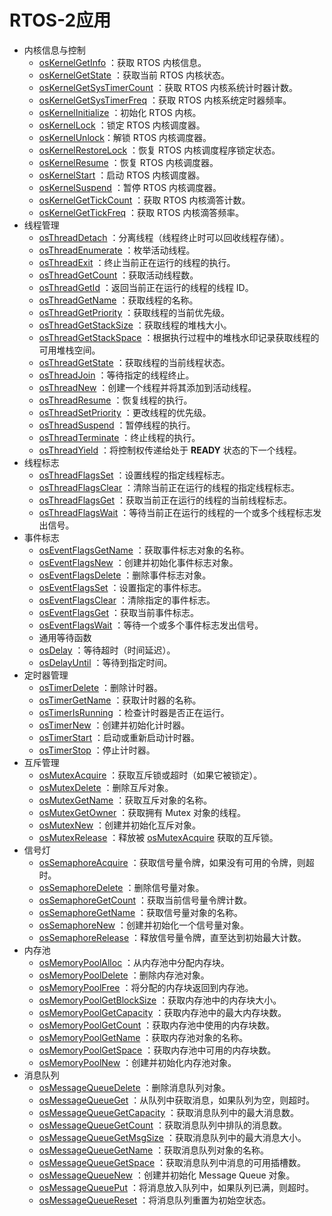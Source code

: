 # RTOS-2应用

- 内核信息与控制
    - [osKernelGetInfo](https://arm-software.github.io/CMSIS_5/RTOS2/html/group__CMSIS__RTOS__KernelCtrl.html#ga6f7764e7250c5c5364c00c45a5d1d199) ：获取 RTOS 内核信息。
    - [osKernelGetState](https://arm-software.github.io/CMSIS_5/RTOS2/html/group__CMSIS__RTOS__KernelCtrl.html#ga48b69b81012fce051f639be288b243ba) ：获取当前 RTOS 内核状态。
    - [osKernelGetSysTimerCount](https://arm-software.github.io/CMSIS_5/RTOS2/html/group__CMSIS__RTOS__KernelCtrl.html#gae0fcaff6cecfb4013bb556c87afcd7d2) ：获取 RTOS 内核系统计时器计数。
    - [osKernelGetSysTimerFreq](https://arm-software.github.io/CMSIS_5/RTOS2/html/group__CMSIS__RTOS__KernelCtrl.html#ga4d69215a93220f72be3684cad582f16a) ：获取 RTOS 内核系统定时器频率。
    - [osKernelInitialize](https://arm-software.github.io/CMSIS_5/RTOS2/html/group__CMSIS__RTOS__KernelCtrl.html#gae818f6611d25ba3140bede410a52d659) ：初始化 RTOS 内核。
    - [osKernelLock](https://arm-software.github.io/CMSIS_5/RTOS2/html/group__CMSIS__RTOS__KernelCtrl.html#ga948609ee930d9b38336b9e1c2a4dfe12) ：锁定 RTOS 内核调度器。
    - [osKernelUnlock](https://arm-software.github.io/CMSIS_5/RTOS2/html/group__CMSIS__RTOS__KernelCtrl.html#gaf401728b4657456198c33fe75f8d6720)：解锁 RTOS 内核调度器。
    - [osKernelRestoreLock](https://arm-software.github.io/CMSIS_5/RTOS2/html/group__CMSIS__RTOS__KernelCtrl.html#gae7d0a71b9586cbbb49fcbdf6a04f0289) ：恢复 RTOS 内核调度程序锁定状态。
    - [osKernelResume](https://arm-software.github.io/CMSIS_5/RTOS2/html/group__CMSIS__RTOS__KernelCtrl.html#ga8c4b4d7ed34cab73c001665d9176aced) ：恢复 RTOS 内核调度器。
    - [osKernelStart](https://arm-software.github.io/CMSIS_5/RTOS2/html/group__CMSIS__RTOS__KernelCtrl.html#ga9ae2cc00f0d89d7b6a307bba942b5221) ：启动 RTOS 内核调度器。
    - [osKernelSuspend](https://arm-software.github.io/CMSIS_5/RTOS2/html/group__CMSIS__RTOS__KernelCtrl.html#gae26683e1606ec633354a2876c68f0c1f) ：暂停 RTOS 内核调度器。
    - [osKernelGetTickCount](https://arm-software.github.io/CMSIS_5/RTOS2/html/group__CMSIS__RTOS__KernelCtrl.html#ga84bcdbf2fb76b10c8df4e439f0c7e11b) ：获取 RTOS 内核滴答计数。
    - [osKernelGetTickFreq](https://arm-software.github.io/CMSIS_5/RTOS2/html/group__CMSIS__RTOS__KernelCtrl.html#ga7a8d7bd927eaaa58999f91d7d6310cee) ：获取 RTOS 内核滴答频率。
- 线程管理
    - [osThreadDetach](https://arm-software.github.io/CMSIS_5/RTOS2/html/group__CMSIS__RTOS__ThreadMgmt.html#gaaad14cd9547341ea8109dc4e8540f1dc) ：分离线程（线程终止时可以回收线程存储）。
    - [osThreadEnumerate](https://arm-software.github.io/CMSIS_5/RTOS2/html/group__CMSIS__RTOS__ThreadMgmt.html#ga5606604d56e21ece1a654664be877439) ：枚举活动线程。
    - [osThreadExit](https://arm-software.github.io/CMSIS_5/RTOS2/html/group__CMSIS__RTOS__ThreadMgmt.html#gaddaa452dd7610e4096647a566d3556fc) ：终止当前正在运行的线程的执行。
    - [osThreadGetCount](https://arm-software.github.io/CMSIS_5/RTOS2/html/group__CMSIS__RTOS__ThreadMgmt.html#ga495b3f812224e7301f23a691793765db) ：获取活动线程数。
    - [osThreadGetId](https://arm-software.github.io/CMSIS_5/RTOS2/html/group__CMSIS__RTOS__ThreadMgmt.html#ga8df03548e89fbc56402a5cd584a505da) ：返回当前正在运行的线程的线程 ID。
    - [osThreadGetName](https://arm-software.github.io/CMSIS_5/RTOS2/html/group__CMSIS__RTOS__ThreadMgmt.html#gac3230f3a55a297514b013ebf38f27e0a) ：获取线程的名称。
    - [osThreadGetPriority](https://arm-software.github.io/CMSIS_5/RTOS2/html/group__CMSIS__RTOS__ThreadMgmt.html#ga0aeaf349604f456e68e78f9d3b42e44b) ：获取线程的当前优先级。
    - [osThreadGetStackSize](https://arm-software.github.io/CMSIS_5/RTOS2/html/group__CMSIS__RTOS__ThreadMgmt.html#gab9f8bd715d671c6ee27644867bc1bf65) ：获取线程的堆栈大小。
    - [osThreadGetStackSpace](https://arm-software.github.io/CMSIS_5/RTOS2/html/group__CMSIS__RTOS__ThreadMgmt.html#ga9c83bd5dd8de329701775d6ef7012720) ：根据执行过程中的堆栈水印记录获取线程的可用堆栈空间。
    - [osThreadGetState](https://arm-software.github.io/CMSIS_5/RTOS2/html/group__CMSIS__RTOS__ThreadMgmt.html#gacc0a98b42f0a5928e12dc91dc76866b9) ：获取线程的当前线程状态。
    - [osThreadJoin](https://arm-software.github.io/CMSIS_5/RTOS2/html/group__CMSIS__RTOS__ThreadMgmt.html#ga3fca90fb0679afeb968aa8c3d5874487) ：等待指定的线程终止。
    - [osThreadNew](https://arm-software.github.io/CMSIS_5/RTOS2/html/group__CMSIS__RTOS__ThreadMgmt.html#ga48d68b8666d99d28fa646ee1d2182b8f) ：创建一个线程并将其添加到活动线程。
    - [osThreadResume](https://arm-software.github.io/CMSIS_5/RTOS2/html/group__CMSIS__RTOS__ThreadMgmt.html#ga3dbad90eff394b02de76a452c84c5d80) ：恢复线程的执行。
    - [osThreadSetPriority](https://arm-software.github.io/CMSIS_5/RTOS2/html/group__CMSIS__RTOS__ThreadMgmt.html#ga861a420fb2d643115b06622903fb3bfb) ：更改线程的优先级。
    - [osThreadSuspend](https://arm-software.github.io/CMSIS_5/RTOS2/html/group__CMSIS__RTOS__ThreadMgmt.html#gaa9de419d0152bf77e9bbcd1f369fb990) ：暂停线程的执行。
    - [osThreadTerminate](https://arm-software.github.io/CMSIS_5/RTOS2/html/group__CMSIS__RTOS__ThreadMgmt.html#ga2f8ba6dba6e9c065a6e236ffd410d74a) ：终止线程的执行。
    - [osThreadYield](https://arm-software.github.io/CMSIS_5/RTOS2/html/group__CMSIS__RTOS__ThreadMgmt.html#gad01c7ec26535b1de6b018bb9466720e2) ：将控制权传递给处于 **READY** 状态的下一个线程。
- 线程标志
    - [osThreadFlagsSet](https://arm-software.github.io/CMSIS_5/RTOS2/html/group__CMSIS__RTOS__ThreadFlagsMgmt.html#ga6f89ef9caded1d9963c7b12b0f6412c9) ：设置线程的指定线程标志。
    - [osThreadFlagsClear](https://arm-software.github.io/CMSIS_5/RTOS2/html/group__CMSIS__RTOS__ThreadFlagsMgmt.html#ga656abc1c862c5b9a2b13584c42cc0bfa) ：清除当前正在运行的线程的指定线程标志。
    - [osThreadFlagsGet](https://arm-software.github.io/CMSIS_5/RTOS2/html/group__CMSIS__RTOS__ThreadFlagsMgmt.html#ga85c8d2c89466e25abbcb545d9ddd71ba) ：获取当前正在运行的线程的当前线程标志。
    - [osThreadFlagsWait](https://arm-software.github.io/CMSIS_5/RTOS2/html/group__CMSIS__RTOS__ThreadFlagsMgmt.html#gac11542ad6300b600f872fc96e340ec2b) ：等待当前正在运行的线程的一个或多个线程标志发出信号。
- 事件标志
    - [osEventFlagsGetName](https://arm-software.github.io/CMSIS_5/RTOS2/html/group__CMSIS__RTOS__EventFlags.html#ga59f4ddf0ee8c395b1672bb978d1cfc88) ：获取事件标志对象的名称。
    - [osEventFlagsNew](https://arm-software.github.io/CMSIS_5/RTOS2/html/group__CMSIS__RTOS__EventFlags.html#gab14b1caeb12ffa42cce1bfe889cd07df) ：创建并初始化事件标志对象。
    - [osEventFlagsDelete](https://arm-software.github.io/CMSIS_5/RTOS2/html/group__CMSIS__RTOS__EventFlags.html#ga7c4acf2fb0d506ec82905dee53fb5435) ：删除事件标志对象。
    - [osEventFlagsSet](https://arm-software.github.io/CMSIS_5/RTOS2/html/group__CMSIS__RTOS__EventFlags.html#ga33b71d14cecf90b4e72639dd19f23a5e) ：设置指定的事件标志。
    - [osEventFlagsClear](https://arm-software.github.io/CMSIS_5/RTOS2/html/group__CMSIS__RTOS__EventFlags.html#ga93bf258ca0007c6641fbe8e4f2b8a1e5) ：清除指定的事件标志。
    - [osEventFlagsGet](https://arm-software.github.io/CMSIS_5/RTOS2/html/group__CMSIS__RTOS__EventFlags.html#ga8bda3185f46bfd278cea8a6cf357677d) ：获取当前事件标志。
    - [osEventFlagsWait](https://arm-software.github.io/CMSIS_5/RTOS2/html/group__CMSIS__RTOS__EventFlags.html#ga52acb34a8322e58020227344fe662b4e) ：等待一个或多个事件标志发出信号。
    - 通用等待函数
    - [osDelay](https://arm-software.github.io/CMSIS_5/RTOS2/html/group__CMSIS__RTOS__Wait.html#gaf6055a51390ef65b6b6edc28bf47322e) ：等待超时（时间延迟）。
    - [osDelayUntil](https://arm-software.github.io/CMSIS_5/RTOS2/html/group__CMSIS__RTOS__Wait.html#ga3c807924c2d6d43bc2ffb49da3f7f3a1) ：等待到指定时间。
- 定时器管理
    - [osTimerDelete](https://arm-software.github.io/CMSIS_5/RTOS2/html/group__CMSIS__RTOS__TimerMgmt.html#gad0001dd74721ab461789324806db2453) ：删除计时器。
    - [osTimerGetName](https://arm-software.github.io/CMSIS_5/RTOS2/html/group__CMSIS__RTOS__TimerMgmt.html#ga4f82a98eee4d9ea79507e44340d3d319) ：获取计时器的名称。
    - [osTimerIsRunning](https://arm-software.github.io/CMSIS_5/RTOS2/html/group__CMSIS__RTOS__TimerMgmt.html#ga69d3589f54194022c30dd01e45ec6741) ：检查计时器是否正在运行。
    - [osTimerNew](https://arm-software.github.io/CMSIS_5/RTOS2/html/group__CMSIS__RTOS__TimerMgmt.html#gad4e7f785c5f700a509f55a3bf6a62bec) ：创建并初始化计时器。
    - [osTimerStart](https://arm-software.github.io/CMSIS_5/RTOS2/html/group__CMSIS__RTOS__TimerMgmt.html#gab6ee2859ea657641b7adfac599b8121d) ：启动或重新启动计时器。
    - [osTimerStop](https://arm-software.github.io/CMSIS_5/RTOS2/html/group__CMSIS__RTOS__TimerMgmt.html#gabd7a89356da7717293eb0bc5d87b8ac9) ：停止计时器。
- 互斥管理
    - [osMutexAcquire](https://arm-software.github.io/CMSIS_5/RTOS2/html/group__CMSIS__RTOS__MutexMgmt.html#gabc54686ea0fc281823b1763422d2a924) ：获取互斥锁或超时（如果它被锁定）。
    - [osMutexDelete](https://arm-software.github.io/CMSIS_5/RTOS2/html/group__CMSIS__RTOS__MutexMgmt.html#gabee73ad227ba4587d3db12ef9bd582bc) ：删除互斥对象。
    - [osMutexGetName](https://arm-software.github.io/CMSIS_5/RTOS2/html/group__CMSIS__RTOS__MutexMgmt.html#ga00b5e58cd247a412d1afd18732d8b752) ：获取互斥对象的名称。
    - [osMutexGetOwner](https://arm-software.github.io/CMSIS_5/RTOS2/html/group__CMSIS__RTOS__MutexMgmt.html#ga7f9a7666df0978738cd570cb700b83fb) ：获取拥有 Mutex 对象的线程。
    - [osMutexNew](https://arm-software.github.io/CMSIS_5/RTOS2/html/group__CMSIS__RTOS__MutexMgmt.html#gab90920022ab944296821368ef6bb52f8) ：创建并初始化互斥对象。
    - [osMutexRelease](https://arm-software.github.io/CMSIS_5/RTOS2/html/group__CMSIS__RTOS__MutexMgmt.html#gaea629705703580ff58776bf73c8db915) ：释放被 [osMutexAcquire](https://arm-software.github.io/CMSIS_5/RTOS2/html/group__CMSIS__RTOS__MutexMgmt.html#gabc54686ea0fc281823b1763422d2a924) 获取的互斥锁。
- 信号灯
    - [osSemaphoreAcquire](https://arm-software.github.io/CMSIS_5/RTOS2/html/group__CMSIS__RTOS__SemaphoreMgmt.html#ga7e94c8b242a0c81f2cc79ec22895c87b) ：获取信号量令牌，如果没有可用的令牌，则超时。
    - [osSemaphoreDelete](https://arm-software.github.io/CMSIS_5/RTOS2/html/group__CMSIS__RTOS__SemaphoreMgmt.html#ga81258ce9c67fa89f07cc49d2e136cd88) ：删除信号量对象。
    - [osSemaphoreGetCount](https://arm-software.github.io/CMSIS_5/RTOS2/html/group__CMSIS__RTOS__SemaphoreMgmt.html#ga7559d4dff3cda9992fc5ab5de3e74c70) ：获取当前信号量令牌计数。
    - [osSemaphoreGetName](https://arm-software.github.io/CMSIS_5/RTOS2/html/group__CMSIS__RTOS__SemaphoreMgmt.html#ga9586952051f00285f1482dbe6695bbc4) ：获取信号量对象的名称。
    - [osSemaphoreNew](https://arm-software.github.io/CMSIS_5/RTOS2/html/group__CMSIS__RTOS__SemaphoreMgmt.html#ga2a39806ace781a0008a4374ca701b14a) ：创建并初始化一个信号量对象。
    - [osSemaphoreRelease](https://arm-software.github.io/CMSIS_5/RTOS2/html/group__CMSIS__RTOS__SemaphoreMgmt.html#ga0abcee1b5449d7a6928fb9248c690bb6) ：释放信号量令牌，直至达到初始最大计数。
- 内存池
    - [osMemoryPoolAlloc](https://arm-software.github.io/CMSIS_5/RTOS2/html/group__CMSIS__RTOS__PoolMgmt.html#ga8ead54e99ccb8f112356c88f99d38fbe) ：从内存池中分配内存块。
    - [osMemoryPoolDelete](https://arm-software.github.io/CMSIS_5/RTOS2/html/group__CMSIS__RTOS__PoolMgmt.html#ga8c39e7e5cd2b9eda907466808e59d62e) ：删除内存池对象。
    - [osMemoryPoolFree](https://arm-software.github.io/CMSIS_5/RTOS2/html/group__CMSIS__RTOS__PoolMgmt.html#gabb4f4560daa6d1f8c8789082ee186d16) ：将分配的内存块返回到内存池。
    - [osMemoryPoolGetBlockSize](https://arm-software.github.io/CMSIS_5/RTOS2/html/group__CMSIS__RTOS__PoolMgmt.html#gab2bf059b7fa7679c3cccdaeec60b6c0e) ：获取内存池中的内存块大小。
    - [osMemoryPoolGetCapacity](https://arm-software.github.io/CMSIS_5/RTOS2/html/group__CMSIS__RTOS__PoolMgmt.html#gad696e94bfbe28f0b6613f9303fdf6a37) ：获取内存池中的最大内存块数。
    - [osMemoryPoolGetCount](https://arm-software.github.io/CMSIS_5/RTOS2/html/group__CMSIS__RTOS__PoolMgmt.html#ga958a9449bff8c95ce213de98eef5739d) ：获取内存池中使用的内存块数。
    - [osMemoryPoolGetName](https://arm-software.github.io/CMSIS_5/RTOS2/html/group__CMSIS__RTOS__PoolMgmt.html#gab414a1e138205a55820acfa277c8f386) ：获取内存池对象的名称。
    - [osMemoryPoolGetSpace](https://arm-software.github.io/CMSIS_5/RTOS2/html/group__CMSIS__RTOS__PoolMgmt.html#ga0394cffa9479a7994e3b03c79c1cb909) ：获取内存池中可用的内存块数。
    - [osMemoryPoolNew](https://arm-software.github.io/CMSIS_5/RTOS2/html/group__CMSIS__RTOS__PoolMgmt.html#ga497ced5d72dc5cd405c4c418516220dc) ：创建并初始化内存池对象。
- 消息队列
    - [osMessageQueueDelete](https://arm-software.github.io/CMSIS_5/RTOS2/html/group__CMSIS__RTOS__Message.html#gaba987f665444e0d83fa6a3a68bc72abe) ：删除消息队列对象。
    - [osMessageQueueGet](https://arm-software.github.io/CMSIS_5/RTOS2/html/group__CMSIS__RTOS__Message.html#gad90d4959466a7a65105061da8256ab9e) ：从队列中获取消息，如果队列为空，则超时。
    - [osMessageQueueGetCapacity](https://arm-software.github.io/CMSIS_5/RTOS2/html/group__CMSIS__RTOS__Message.html#gac24f87d4f395e9e9c900c320e45ade8a) ：获取消息队列中的最大消息数。
    - [osMessageQueueGetCount](https://arm-software.github.io/CMSIS_5/RTOS2/html/group__CMSIS__RTOS__Message.html#ga6a32ac394fcff568b251c160cc3014b2) ：获取消息队列中排队的消息数。
    - [osMessageQueueGetMsgSize](https://arm-software.github.io/CMSIS_5/RTOS2/html/group__CMSIS__RTOS__Message.html#ga96d3d84069b20359de48109e28a1a89e) ：获取消息队列中的最大消息大小。
    - [osMessageQueueGetName](https://arm-software.github.io/CMSIS_5/RTOS2/html/group__CMSIS__RTOS__Message.html#gae7cf7bf2b97a5ae481fb60fcce99247a) ：获取消息队列对象的名称。
    - [osMessageQueueGetSpace](https://arm-software.github.io/CMSIS_5/RTOS2/html/group__CMSIS__RTOS__Message.html#gaddf0904427436dd3880d46263c2dc9fa) ：获取消息队列中消息的可用插槽数。
    - [osMessageQueueNew](https://arm-software.github.io/CMSIS_5/RTOS2/html/group__CMSIS__RTOS__Message.html#ga24e895a00f9d484db33aaf784c57bfed) ：创建并初始化 Message Queue 对象。
    - [osMessageQueuePut](https://arm-software.github.io/CMSIS_5/RTOS2/html/group__CMSIS__RTOS__Message.html#gaa515fc8b956f721a8f72b2c505813bfc) ：将消息放入队列中，如果队列已满，则超时。
    - [osMessageQueueReset](https://arm-software.github.io/CMSIS_5/RTOS2/html/group__CMSIS__RTOS__Message.html#gac6dce7f9ad132d266292c2e979d861b4) ：将消息队列重置为初始空状态。
